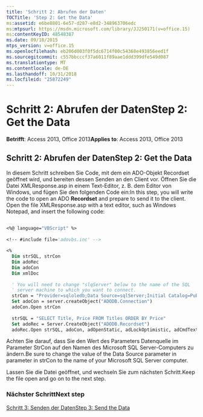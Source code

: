 ```yaml
---
title: 'Schritt 2: Abrufen der Daten'
TOCTitle: 'Step 2: Get the Data'
ms:assetid: e6be8801-6e57-d287-e8d2-348963706edc
ms:mtpsurl: https://msdn.microsoft.com/library/JJ250171(v=office.15)
ms:contentKeyID: 48548387
ms.date: 09/18/2015
mtps_version: v=office.15
ms.openlocfilehash: eb206d003f0f5dc6714f00c54368e493856eed1f
ms.sourcegitcommit: c557bbcccf37a6011f89aae1ddd399dfe549d087
ms.translationtype: MT
ms.contentlocale: de-DE
ms.lasthandoff: 10/31/2018
ms.locfileid: "25872249"
---
```

# <a name="step-2-get-the-data"></a><span data-ttu-id="44887-102">Schritt 2: Abrufen der Daten</span><span class="sxs-lookup"><span data-stu-id="44887-102">Step 2: Get the Data</span></span>


<span data-ttu-id="44887-103">**Betrifft**: Access 2013, Office 2013</span><span class="sxs-lookup"><span data-stu-id="44887-103">**Applies to**: Access 2013, Office 2013</span></span>

## <a name="step-2-get-the-data"></a><span data-ttu-id="44887-104">Schritt 2: Abrufen der Daten</span><span class="sxs-lookup"><span data-stu-id="44887-104">Step 2: Get the Data</span></span>

<span data-ttu-id="44887-p101">In diesem Schritt schreiben Sie Code, mit dem ein ADO-Objekt Recordset geöffnet wird, und bereiten dessen Senden an den Client vor. Öffnen Sie die Datei XMLResponse.asp in einem Text-Editor, z. B. dem Editor von Windows, und fügen Sie den folgenden Code ein:</span><span class="sxs-lookup"><span data-stu-id="44887-p101">In this step, you will write the code to open an ADO **Recordset** and prepare to send it to the client. Open the file XMLResponse.asp with a text editor, such as Windows Notepad, and insert the following code:</span></span>

```vb 
 
<%@ language="VBScript" %> 
 
<!-- #include file='adovbs.inc' --> 
 
<% 
  Dim strSQL, strCon 
  Dim adoRec  
  Dim adoCon  
  Dim xmlDoc  
 
  ' You will need to change "slqServer" below to the name of the SQL  
  ' server machine to which you want to connect. 
  strCon = "Provider=sqloledb;Data Source=sqlServer;Initial Catalog=Pubs;Integrated Security=SSPI;" 
  Set adoCon = server.createObject("ADODB.Connection") 
  adoCon.Open strCon 
 
  strSQL = "SELECT Title, Price FROM Titles ORDER BY Price" 
  Set adoRec = Server.CreateObject("ADODB.Recordset") 
  adoRec.Open strSQL, adoCon, adOpenStatic, adLockOptimistic, adCmdText 
```

<span data-ttu-id="44887-107">Achten Sie darauf, dass Sie den Wert des Parameters Datenquelle im Parameter StrCon auf den Namen des Microsoft SQL Server-Computers zu ändern.</span><span class="sxs-lookup"><span data-stu-id="44887-107">Be sure to change the value of the Data Source parameter in parameter in strCon to the name of your Microsoft SQL Server computer.</span></span>

<span data-ttu-id="44887-108">Lassen Sie die Datei geöffnet, und wechseln Sie zum nächsten Schritt.</span><span class="sxs-lookup"><span data-stu-id="44887-108">Keep the file open and go on to the next step.</span></span>

### <a name="next-step"></a><span data-ttu-id="44887-109">Nächster Schritt</span><span class="sxs-lookup"><span data-stu-id="44887-109">Next step</span></span>

[<span data-ttu-id="44887-110">Schritt 3: Senden der Daten</span><span class="sxs-lookup"><span data-stu-id="44887-110">Step 3: Send the Data</span></span>](step-3-send-the-data.md)

